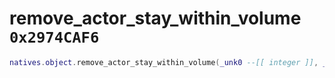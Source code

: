 # remove_actor_stay_within_volume `0x2974CAF6`

```lua
natives.object.remove_actor_stay_within_volume(_unk0 --[[ integer ]], _unk1 --[[ integer ]])
```